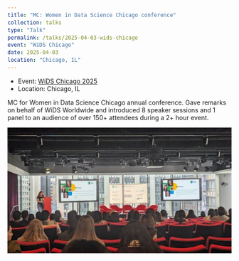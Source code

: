 ```yaml
---
title: "MC: Women in Data Science Chicago conference"
collection: talks
type: "Talk"
permalink: /talks/2025-04-03-wids-chicago
event: "WiDS Chicago"
date: 2025-04-03
location: "Chicago, IL"
---
```


- Event: [WiDS Chicago 2025](https://www.widschicago.org)
- Location: Chicago, IL

MC for Women in Data Science Chicago annual conference. Gave remarks on behalf of WiDS Worldwide and introduced 8 speaker sessions and 1 panel to an audience of over 150+ attendees during a 2+ hour event. 

<img src="https://raw.githubusercontent.com/maggiewolff/maggiewolff.github.io/master/images/wids_chicago_2025_mc_350.jpg">

